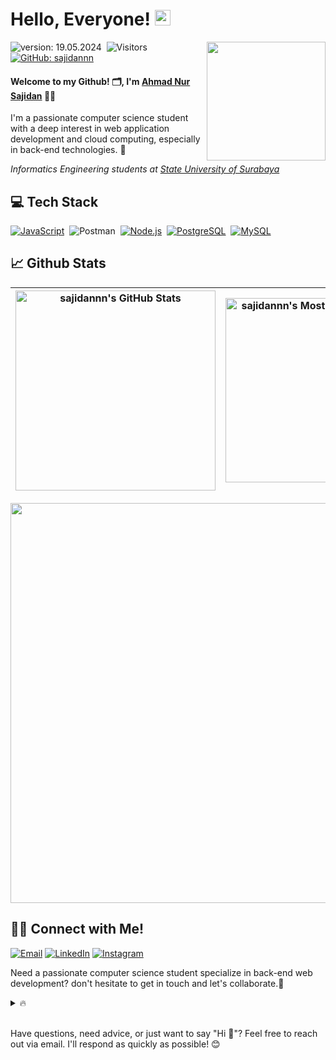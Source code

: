 # Hello, Everyone! [<img src="https://media.giphy.com/media/hvRJCLFzcasrR4ia7z/giphy.gif" width="25px" height="25px">](https://sajidan-portfolio.netlify.app/)

<img align='right' src="https://art.pixilart.com/sr2712ab0b35ecd.gif" width="190">

![version: 19.05.2024](https://img.shields.io/badge/version-19.05.2024-green)&nbsp;
![Visitors](https://komarev.com/ghpvc/?username=sajidannn&style=flat&label=visitors&color=red)&nbsp;
[![GitHub: sajidannn](https://img.shields.io/github/followers/sajidannn?label=follow&style=social&color=green)](https://github.com/sajidannn)&nbsp;

#### Welcome to my Github! 🗂, I'm [Ahmad Nur Sajidan](https://sajidan-portfolio.netlify.app/) 👨‍💻

I'm a passionate computer science student with a deep interest in web application development and cloud computing, especially in back-end technologies. 🚀

<p><em>Informatics Engineering students at <a href="https://www.unesa.ac.id/">State University of Surabaya</a></em></p>

## 💻 Tech Stack

[![JavaScript](https://img.shields.io/badge/JavaScript-%23323330.svg?style=flat&logo=javascript&logoColor=%23F7DF1E)](https://www.javascript.com/)&nbsp;
![Postman](https://img.shields.io/badge/Postman-FF6C37?style=flat&logo=postman&logoColor=white)&nbsp;
[![Node.js](https://img.shields.io/badge/Node.js-43853D?style=flat&logo=node.js&logoColor=white)](https://nodejs.org/)&nbsp;
[![PostgreSQL](https://img.shields.io/badge/PostgreSQL-%23316192.svg?style=flat&logo=postgresql&logoColor=white)](https://www.postgresql.org/)&nbsp;
[![MySQL](https://img.shields.io/badge/MySQL-00000F?style=flat&logo=mysql&logoColor=white)](https://www.mysql.com/)&nbsp;

## 📈 Github Stats

| <img align="center" width="320px" src="https://github-readme-stats-eight-theta.vercel.app/api?username=sajidannn&show_icons=true&hide_border=true&theme=tokyonight&include_all_commits=true&count_private=true" alt="sajidannn's GitHub Stats"> | <img align="center" width="295px" src="https://github-readme-stats-eight-theta.vercel.app/api/top-langs/?username=sajidannn&langs_count=8&layout=compact&hide_border=true&theme=tokyonight&count_private=false" alt="sajidannn's Most Used Language"> |
| ----------------------------------------------------------------------------------------------------------------------------------------------------------------------------------------------------------------------------------------------- | ----------------------------------------------------------------------------------------------------------------------------------------------------------------------------------------------------------------------------------------------------- |

<img width="640px" src="https://github-readme-streak-stats.herokuapp.com/?user=sajidannn&hide_border=true&theme=tokyonight">

## 🤝🏻 Connect with Me!

[![Email](https://img.shields.io/badge/Gmail-D14836?style=for-the-badge&logo=gmail&logoColor=white)](mailto:ahmadnursajidan@gmail.com)
[![LinkedIn](https://img.shields.io/badge/LinkedIn-0077B5?style=for-the-badge&logo=linkedin&logoColor=white)](https://www.linkedin.com/in/ahmad-nur-sajidan/)
[![Instagram](https://img.shields.io/badge/Instagram-E4405F?style=for-the-badge&logo=instagram&logoColor=white)](https://www.instagram.com/_sajidannn)

Need a passionate computer science student specialize in back-end web development? don't hesitate to get in touch and let's collaborate.🤝

<details>
  <summary>🔥</summary>
  <img src="https://gifdb.com/images/high/cartoon-character-louise-belcher-coding-is-fun-ctmkcciuc1gyxos2.gif" width="200">
</details>

<br>Have questions, need advice, or just want to say "Hi 👋"? Feel free to reach out via email. I'll respond as quickly as possible! 😊
